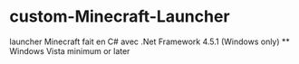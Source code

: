 # custom-Minecraft-Launcher
launcher Minecraft fait en C# avec .Net Framework 4.5.1 (Windows only)
** Windows Vista minimum or later
